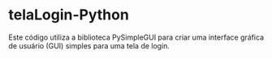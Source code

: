 # telaLogin-Python
Este código utiliza a biblioteca PySimpleGUI para criar uma interface gráfica de usuário (GUI) simples para uma tela de login.
